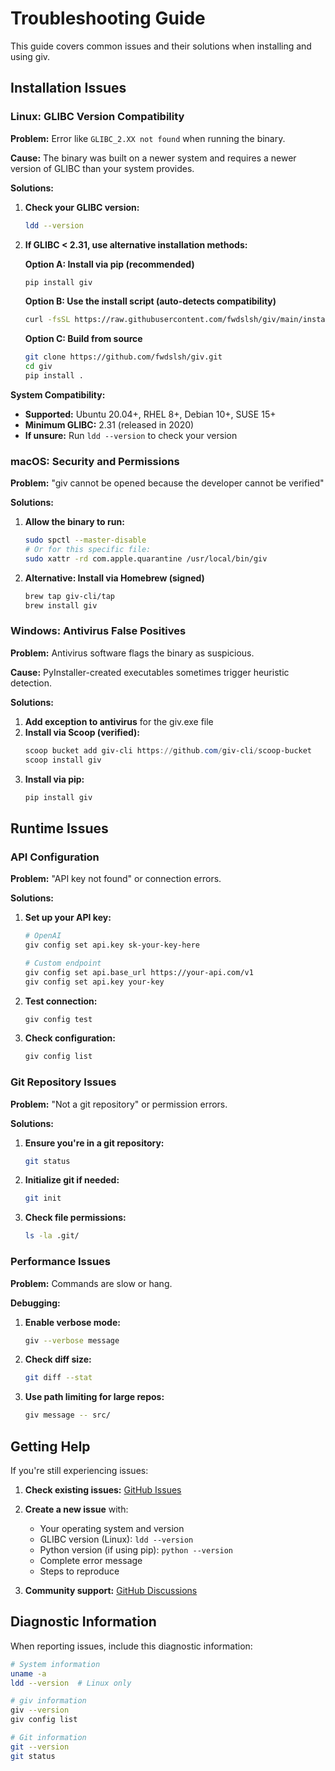 # Troubleshooting Guide

This guide covers common issues and their solutions when installing and using giv.

## Installation Issues

### Linux: GLIBC Version Compatibility

**Problem:** Error like `GLIBC_2.XX not found` when running the binary.

**Cause:** The binary was built on a newer system and requires a newer version of GLIBC than your system provides.

**Solutions:**

1. **Check your GLIBC version:**
   ```bash
   ldd --version
   ```

2. **If GLIBC < 2.31, use alternative installation methods:**

   **Option A: Install via pip (recommended)**
   ```bash
   pip install giv
   ```

   **Option B: Use the install script (auto-detects compatibility)**
   ```bash
   curl -fsSL https://raw.githubusercontent.com/fwdslsh/giv/main/install.sh | sh
   ```

   **Option C: Build from source**
   ```bash
   git clone https://github.com/fwdslsh/giv.git
   cd giv
   pip install .
   ```

**System Compatibility:**
- **Supported:** Ubuntu 20.04+, RHEL 8+, Debian 10+, SUSE 15+
- **Minimum GLIBC:** 2.31 (released in 2020)
- **If unsure:** Run `ldd --version` to check your version

### macOS: Security and Permissions

**Problem:** "giv cannot be opened because the developer cannot be verified"

**Solutions:**

1. **Allow the binary to run:**
   ```bash
   sudo spctl --master-disable
   # Or for this specific file:
   sudo xattr -rd com.apple.quarantine /usr/local/bin/giv
   ```

2. **Alternative: Install via Homebrew (signed)**
   ```bash
   brew tap giv-cli/tap
   brew install giv
   ```

### Windows: Antivirus False Positives

**Problem:** Antivirus software flags the binary as suspicious.

**Cause:** PyInstaller-created executables sometimes trigger heuristic detection.

**Solutions:**

1. **Add exception to antivirus** for the giv.exe file
2. **Install via Scoop (verified):**
   ```powershell
   scoop bucket add giv-cli https://github.com/giv-cli/scoop-bucket
   scoop install giv
   ```
3. **Install via pip:**
   ```powershell
   pip install giv
   ```

## Runtime Issues

### API Configuration

**Problem:** "API key not found" or connection errors.

**Solutions:**

1. **Set up your API key:**
   ```bash
   # OpenAI
   giv config set api.key sk-your-key-here
   
   # Custom endpoint
   giv config set api.base_url https://your-api.com/v1
   giv config set api.key your-key
   ```

2. **Test connection:**
   ```bash
   giv config test
   ```

3. **Check configuration:**
   ```bash
   giv config list
   ```

### Git Repository Issues

**Problem:** "Not a git repository" or permission errors.

**Solutions:**

1. **Ensure you're in a git repository:**
   ```bash
   git status
   ```

2. **Initialize git if needed:**
   ```bash
   git init
   ```

3. **Check file permissions:**
   ```bash
   ls -la .git/
   ```

### Performance Issues

**Problem:** Commands are slow or hang.

**Debugging:**

1. **Enable verbose mode:**
   ```bash
   giv --verbose message
   ```

2. **Check diff size:**
   ```bash
   git diff --stat
   ```

3. **Use path limiting for large repos:**
   ```bash
   giv message -- src/
   ```

## Getting Help

If you're still experiencing issues:

1. **Check existing issues:** [GitHub Issues](https://github.com/fwdslsh/giv/issues)
2. **Create a new issue** with:
   - Your operating system and version
   - GLIBC version (Linux): `ldd --version`
   - Python version (if using pip): `python --version`
   - Complete error message
   - Steps to reproduce

3. **Community support:** [GitHub Discussions](https://github.com/fwdslsh/giv/discussions)

## Diagnostic Information

When reporting issues, include this diagnostic information:

```bash
# System information
uname -a
ldd --version  # Linux only

# giv information
giv --version
giv config list

# Git information
git --version
git status
```